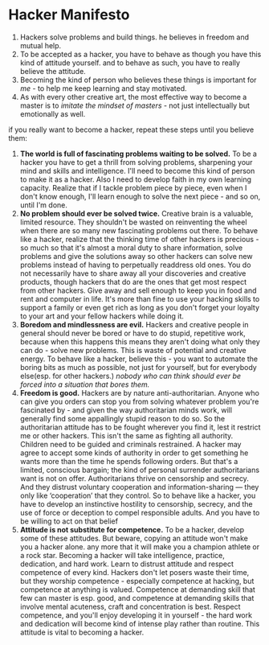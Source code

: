 # Hacker Manifesto

1. Hackers solve problems and build things. he believes in freedom and mutual help.
2. To be accepted as a hacker, you have to behave as though you have this kind of attitude yourself. and to behave as such, you have to really believe the attitude.
3. Becoming the kind of person who believes these things is important for *me* - to help me keep learning and stay motivated. 
4. As with every other creative art, the most effective way to become a master is to *imitate the mindset of masters* - not just intellectually but emotionally as well.

if you really want to become a hacker, repeat these steps until you believe them:

1. **The world is full of fascinating problems waiting to be solved.**
	   To be a hacker you have to get a thrill from solving problems, sharpening your mind and skills and intelligence.
	   I'll need to become this kind of person to make it as a hacker.
	   Also I need to develop faith in my own learning capacity. Realize that if I tackle problem piece by piece, even when I don't know enough, I'll learn enough to solve the next piece - and so on, until I'm done. 
2. **No problem should ever be solved twice.**
	   Creative brain is a valuable, limited resource. They shouldn't be wasted on reinventing the wheel when there are so many new fascinating problems out there.
	   To behave like a hacker, realize that the thinking time of other hackers is precious - so much so that it's almost a moral duty to share information, solve problems and give the solutions away so other hackers can solve new problems instead of having to perpetually readdress old ones.
	   You do not necessarily have to share away all your discoveries and creative products, though hackers that do are the ones that get most respect from other hackers. Give away and sell enough to keep you in food and rent and computer in life. It's more than fine to use your hacking skills to support a family or even get rich as long as you don't forget your loyalty to your art and your fellow hackers while doing it.
3. **Boredom and mindlessness are evil.**
	   Hackers and creative people in general should never be bored or have to do stupid, repetitive work, because when this happens this means they aren't doing what only they can do - solve new problems. This is waste of potential and creative energy.
	   To behave like a hacker, believe this - you want to automate the boring bits as much as possible, not just for yourself, but for everybody else(esp. for other hackers.)
	   *nobody who can think should ever be forced into a situation that bores them.*
4. **Freedom is good.**
	   Hackers are by nature anti-authoritarian. Anyone who can give you orders can stop you from solving whatever problem you're fascinated by - and given the way authoritarian minds work, will generally find some appallingly stupid reason to do so. So the authoritarian attitude has to be fought wherever you find it, lest it restrict me or other hackers.
	   This isn't the same as fighting all authority. Children need to be guided and criminals restrained. A hacker may agree to accept some kinds of authority in order to get something he wants more than the time he spends following orders. But that's a limited, conscious bargain; the kind of personal surrender authoritarians want is not on offer.
		Authoritarians thrive on censorship and secrecy. And they distrust voluntary cooperation and information-sharing — they only like ‘cooperation’ that they control. So to behave like a hacker, you have to develop an instinctive hostility to censorship, secrecy, and the use of force or deception to compel responsible adults. And you have to be willing to act on that belief
5. **Attitude is not substitute for competence.**
	   To be a hacker, develop some of these attitudes. But beware, copying an attitude won't make you a hacker alone. any more that it will make you a champion athlete or a rock star. Becoming a hacker will take intelligence, practice, dedication, and hard work.
	   Learn to distrust attitude and respect competence of every kind. Hackers don't let posers waste their time, but they worship competence - especially competence at hacking, but competence at anything is valued. Competence at demanding skill that few can master is esp. good, and competence at demanding skills that involve mental acuteness, craft and concentration is best.
	   Respect competence, and you'll enjoy developing it in yourself - the hard work and dedication will become kind of intense play rather than routine. This attitude is vital to becoming a hacker.
	   